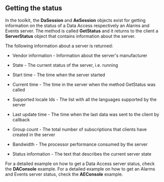 ## **Getting the status**

In the toolkit, the **DaSession** and **AeSession** objects exist for getting information on the status of a Data Access respectively an Alarms and Events server. The method is called **GetStatus** and it returns to the client a **ServerStatus** object that contains information about the server.

The following information about a server is returned:

-   Vendor information - Information about the server's manufacturer
    
-   State - The current status of the server, i.e. running
    
-   Start time - The time when the server started
    
-   Current time - The time in the server when the method GetStatus was called
    
-   Supported locale Ids - The list with all the languages supported by the server
    
-   Last update time - The time when the last data was sent to the client by callback
    
-   Group count - The total number of subscriptions that clients have created in the server
    
-   Bandwidth - The processor performance consumed by the server
    
-   Status information - The text that describes the current server state
    

For a detailed example on how to get a Data Access server status, check the **DAConsole** example. For a detailed example on how to get an Alarms and Events server status, check the **AEConsole** example.